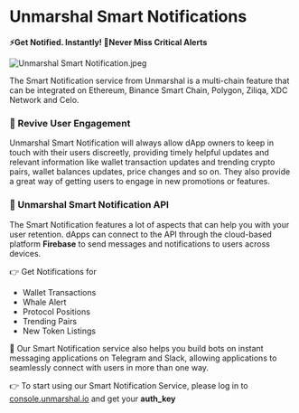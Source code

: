 # Unmarshal Smart Notifications
**⚡️Get Notified. Instantly! 🔔Never Miss Critical Alerts**

![Unmarshal Smart Notification.jpeg](https://stoplight.io/api/v1/projects/cHJqOjk4NzE5/images/VeCx5Al40CE)

The Smart Notification service from Unmarshal is a multi-chain feature that can be integrated on Ethereum, Binance Smart Chain, Polygon, Ziliqa, XDC Network and Celo.

### 🔄 Revive User Engagement
Unmarshal Smart Notification will always allow dApp owners to keep in touch with their users discreetly, providing timely helpful updates and relevant information like wallet transaction updates and trending crypto pairs, wallet balances updates, price changes and so on. They also provide a great way of getting users to engage in new promotions or features.

### 💬 Unmarshal Smart Notification API

The Smart Notification features a lot of aspects that can help you with your user retention. dApps can connect to the API through the cloud-based platform **Firebase** to send messages and notifications to users across devices.

👉 Get Notifications for
- Wallet Transactions
- Whale Alert
- Protocol Positions
- Trending Pairs
- New Token Listings

🤖 Our Smart Notification service also helps you build bots on instant messaging applications on Telegram and Slack, allowing applications to seamlessly connect with users in more than one way.

👉 To start using our Smart Notification Service, please log in to [console.unmarshal.io](https://console.unmarshal.io) and get your **auth_key**
